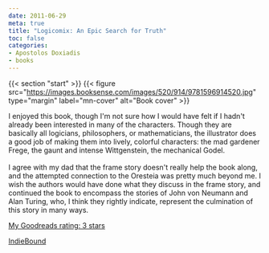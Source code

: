 ```yaml
---
date: 2011-06-29
meta: true
title: "Logicomix: An Epic Search for Truth"
toc: false
categories:
- Apostolos Doxiadis
- books
---
```


{{< section "start" >}}
{{< figure src="https://images.booksense.com/images/520/914/9781596914520.jpg" type="margin" label="mn-cover" alt="Book cover" >}}

I enjoyed this book, though I'm not sure how I would have felt if I hadn't already been interested in many of the characters. Though they are basically all logicians, philosophers, or mathematicians, the illustrator does a good job of making them into lively, colorful characters: the mad gardener Frege, the gaunt and intense Wittgenstein, the mechanical Godel.<br /><br />I agree with my dad that the frame story doesn't really help the book along, and the attempted connection to the Oresteia was pretty much beyond me. I wish the authors would have done what they discuss in the frame story, and continued the book to encompass the stories of John von Neumann and Alan Turing, who, I think they rightly indicate, represent the culmination of this story in many ways.

[My Goodreads rating: 3 stars](https://www.goodreads.com/review/show/179916974)  

[IndieBound](https://www.indiebound.org/book/9781596914520)
